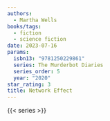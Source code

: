 ```yaml
---
authors:
  - Martha Wells
books/tags:
  - fiction
  - science fiction
date: 2023-07-16
params:
  isbn13: "9781250229861"
  series: The Murderbot Diaries
  series_order: 5
  year: "2020"
star_rating: 3
title: Network Effect
---
```


<!--more-->

{{< series >}}